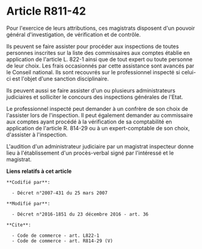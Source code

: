 # Article R811-42

Pour l'exercice de leurs attributions, ces magistrats disposent d'un pouvoir général d'investigation, de vérification et de
contrôle. 

Ils peuvent se faire assister pour procéder aux inspections de toutes personnes inscrites sur la liste des commissaires aux
comptes établie en application de l'article L. 822-1 ainsi que de tout expert ou toute personne de leur choix. Les frais
occasionnés par cette assistance sont avancés par le Conseil national. Ils sont recouvrés sur le professionnel inspecté si
celui-ci est l'objet d'une sanction disciplinaire. 

Ils peuvent aussi se faire assister d'un ou plusieurs administrateurs judiciaires et solliciter le concours des inspections
générales de l'Etat. 

Le professionnel inspecté peut demander à un confrère de son choix de l'assister lors de l'inspection. Il peut également
demander au commissaire aux comptes ayant procédé à la vérification de sa comptabilité en application de l'article R. 814-29
ou à un expert-comptable de son choix, d'assister à l'inspection. 

L'audition d'un administrateur judiciaire par un magistrat inspecteur donne lieu à l'établissement d'un procès-verbal signé
par l'intéressé et le magistrat.

**Liens relatifs à cet article**

	**Codifié par**:

	  - Décret n°2007-431 du 25 mars 2007

	**Modifié par**:

	  - Décret n°2016-1851 du 23 décembre 2016 - art. 36

	**Cite**:

	  - Code de commerce - art. L822-1
	  - Code de commerce - art. R814-29 (V)
